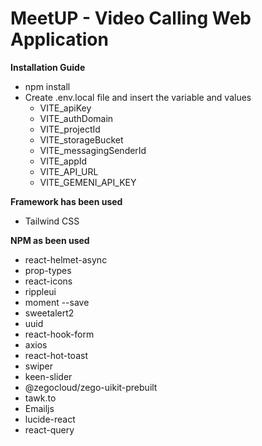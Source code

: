 # MeetUP - Video Calling Web Application

**Installation Guide**

* npm install
* Create .env.local file and insert the variable and values
    * VITE_apiKey
    * VITE_authDomain
    * VITE_projectId
    * VITE_storageBucket
    * VITE_messagingSenderId
    * VITE_appId
    * VITE_API_URL
    * VITE_GEMENI_API_KEY

**Framework has been used**

- Tailwind CSS


**NPM as been used**

- react-helmet-async
- prop-types
- react-icons
- rippleui
- moment --save
- sweetalert2
- uuid
- react-hook-form
- axios
- react-hot-toast
- swiper
- keen-slider
- @zegocloud/zego-uikit-prebuilt
- tawk.to
- Emailjs
- lucide-react
- react-query
